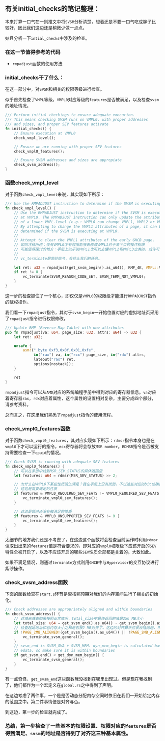 ## 有关initial_checks的笔记整理：
本来打算一口气在一则推文中将`SVSM`分析清楚，想着还是不要一口气吃成胖子比较好，因此我们这边还是稍微少做一点点。

姑且分析一下`intial_checks`中涉及的检查。
### 在这一节值得参考的代码
- `rmpadjust`函数的使用方法

### initial_checks干了什么：
在这一部分中，对`SVSM`和相关的权限等级进行检查。

似乎首先检查了`VMPL`等级，`VMPL0`对应等级的`features`是否被满足，以及检查`svsm`的地址情况。
```rust
/// Perform initial checkings to ensure adequate execution.
/// This means checking SVSM runs on VMPL0, with proper addresses
/// and sizes, and proper SEV features activate
fn initial_checks() {
    // Ensure execution at VMPL0
    check_vmpl_level();

    // Ensure we are running with proper SEV features
    check_vmpl0_features();

    // Ensure SVSM addresses and sizes are appropiate
    check_svsm_address();
}
```
### 函数check_vmpl_level
对于函数`check_vmpl_level`来说，其实现如下所示：
```rust
/// Use the RMPADJUST instruction to determine if the SVSM is executing at VMPL0
fn check_vmpl_level() {
    // Use the RMPADJUST instruction to determine if the SVSM is executing
    // at VMPL0. The RMPADJUST instruction can only update the attributes
    // of a lower VMPL-level (e.g.: VMPL0 can change VMPL1, VMPL2 or VMPL3).
    // By attempting to change the VMPL1 attributes of a page, it can be
    // determined if the SVSM is executing at VMPL0.
    //
    // Attempt to clear the VMPL1 attributes of the early GHCB page.
    // 如同注释所述：仅有VMPL0才有权限能够去修改VMPL1对于某个页的操作权限
    // 可能值得探讨的地方：手册上似乎说VMPL1也可以去懂VMPL2和VMPL3之类的，或许可以考虑写demo测试一下
    // 
    // vc_terminate是紫砂指令，会终止我们的任务。
    
    let ret: u32 = rmpadjust(get_svsm_begin().as_u64(), RMP_4K, VMPL::Vmpl1 as u64);
    if ret != 0 {
        vc_terminate(SVSM_REASON_CODE_SET, SVSM_TERM_NOT_VMPL0);
    }
}
```
这一步的检查抓住了一个核心，即仅仅是`VMPL0`的权限级才能进行`RMPADJUST`指令的赋权操作。

我们看一下`rmpadjust`指令，其对于`svsm_begin`一开始位置对应的虚拟地址页采用了`rmpadjust`指令进行权限修改，
```rust
/// Update RMP (Reverse Map Table) with new attributes
pub fn rmpadjust(va: u64, page_size: u32, attrs: u64) -> u32 {
    let ret: u32;

    unsafe {
        asm!(".byte 0xf3,0x0f,0x01,0xfe",
             in("rax") va, in("rcx") page_size, in("rdx") attrs,
             lateout("rax") ret,
             options(nostack));
    }

    ret
}
```
`rmpadjust`指令可以从`AMD`对应的系统编程手册中得到对应的寄存器信息。`va`对应着寄存器`rax`，`rdx`对应着属性，这个属性的设置相对复杂，主要分成四个部分，请参考资料。

总而言之，在这里我们熟悉了`rmpadjust`指令的使用流程。
### check_vmpl0_features函数
对于函数`check_vmpl0_features`，其对应实现如下所示：`rdmsr`指令本身也是在`vmpl0`下才可以运行的指令，`ecx`寄存器将会存放`MSR number`。`RDMSR`指令是否被支持需要检查一下`cpuid`的情况。
```rust
/// Check SVSM is running with adequate SEV features
fn check_vmpl0_features() {
    // 可以在手册中找到MSR_SEV_STATUS的具体返回值
    let features: u64 = rdmsr(MSR_SEV_STATUS) >> 2;

    // 为什么在VMPL0下某些性质没法满足？我在手册上没有找到，不过这些对应的bit位确实搞清楚是什么东西了
    // 这边是需要满足的性质
    if features & VMPL0_REQUIRED_SEV_FEATS != VMPL0_REQUIRED_SEV_FEATS {
        vc_terminate_vmpl0_sev_features();
    }

    // 这边是暂时还没有被满足的性质
    if features & VMPL0_UNSUPPORTED_SEV_FEATS != 0 {
        vc_terminate_vmpl0_sev_features();
    }
}
```
太细节的地方我们还是不考虑了，在这边这个函数将会检查当前运作时利用`rdmsr`读取出出来的`features`值是符合要求的，即对应的`vmpl0`权限级下应该开启的`SEV`特性全被开启了，以及不应该开启的哪些`SEV`性质全部都是关着的。大致如此。

如果不满足情况，则通过`terminate`方式利用`GHCB`中与`Hypervisor`的交互协议进行紫砂操作。

### check_svsm_address函数 
下面的函数检查在`start.s`环节是否按照预期对我们的内存空间进行了相关的初始化。
```rust
/// Check addresses are appropriately aligned and within boundaries
fn check_svsm_address() {
    // 这减来减去如果按照正常情况，total_size中最终返回的值是256 MB大小
    let total_size: u64 = get_svsm_end().as_u64() - get_svsm_begin().as_u64();
    // 检查起始地址和总内存大小之和是否被2 MB对齐了。这边的对齐算法应该没啥问题，不过我感觉有空可以考虑尝试证明一下。
    if !PAGE_2MB_ALIGNED!(get_svsm_begin().as_u64()) || !PAGE_2MB_ALIGNED!(total_size) {
        vc_terminate_svsm_general();
    }
    // svsm_end is SVSM_GVA + SVSM_MEM. dyn_mem_begin is calculated based on
    // edata, so make sure it is within boundaries
    if get_svsm_end() < get_dyn_mem_begin() {
        vc_terminate_svsm_general();
    }
}
```
有一点奇怪，`get_svsm_end`这些函数我没找到在哪里出现过。但是现在我找到了，他们都作为一个宏定义在`global.rs`之中得到了声明。

在这边考虑了两件事，一个是是否动态分配内存空间时依旧在我们一开始给定内存的范围之中。第二件事情便是对齐与否。

到这边，第一步的检查就完成了。

### 总结，第一步检查了一些基本的权限设置、权限对应的`features`是否得到满足、`svsm`的地址是否得到了对齐这三种基本属性。